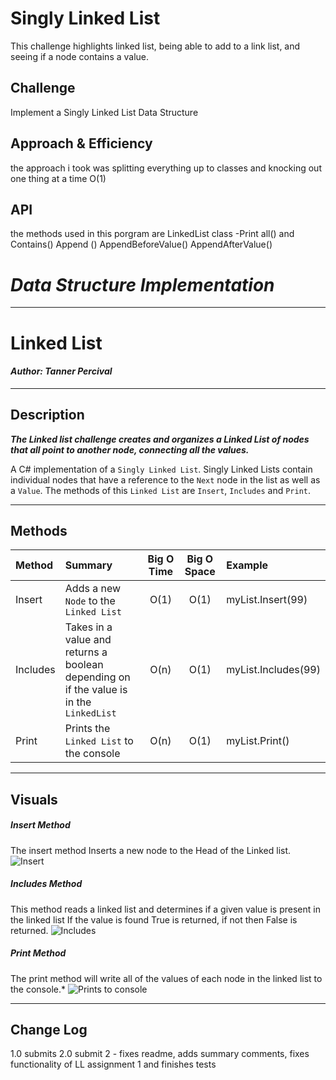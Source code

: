 # Singly Linked List
This challenge highlights linked list, being able to add to a link list, and seeing if a node contains a value.

## Challenge
Implement a Singly Linked List Data Structure

## Approach & Efficiency
the approach i took was splitting everything up to classes and knocking out one thing at a time
O(1)
## API
the methods used in this porgram are 
LinkedList class -Print all() and Contains()
Append () AppendBeforeValue() AppendAfterValue()
# ***Data Structure Implementation***
------------------------------

# Linked List
#### *Author: Tanner Percival*

------------------------------

## Description
***The Linked list challenge creates and organizes a Linked List of nodes that all point to another node, connecting all the values.***

A C# implementation of a `Singly Linked List`. Singly Linked Lists contain individual nodes that have a reference to the `Next` node in the list as well as a `Value`. The methods of this `Linked List` are `Insert`, `Includes` and `Print`.

------------------------------

## Methods

| Method | Summary | Big O Time | Big O Space | Example | 
| :----------- | :----------- | :-------------: | :-------------: | :----------- |
| Insert | Adds a new `Node` to the `Linked List` | O(1) | O(1) | myList.Insert(99) |
| Includes | Takes in a value and returns a boolean depending on if the value is in the `LinkedList` | O(n) | O(1) | myList.Includes(99) |
| Print | Prints the `Linked List` to the console | O(n) | O(1) | myList.Print() |


------------------------------

## Visuals


##### Insert Method
The insert method Inserts a new node to the Head of the Linked list.
![Insert](../assets/insert.JPG)
##### Includes Method

This method reads a linked list and determines if a given value is present in the linked list
If the value is found True is returned, if not then False is returned.
![Includes](/assets/contains.JPG)
##### Print Method

The print method will write all of the values of each node in the linked list to the console.*
![Prints to console](/assets/print.JPG)

------------------------------

## Change Log
1.0 submits
2.0 submit 2  - fixes readme, adds summary comments, fixes functionality of LL assignment 1 and finishes tests
